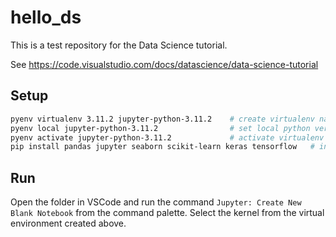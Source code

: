 # hello_ds

This is a test repository for the Data Science tutorial.

See <https://code.visualstudio.com/docs/datascience/data-science-tutorial>

## Setup

```bash
pyenv virtualenv 3.11.2 jupyter-python-3.11.2    # create virtualenv named "jupyter"
pyenv local jupyter-python-3.11.2                # set local python version
pyenv activate jupyter-python-3.11.2             # activate virtualenv
pip install pandas jupyter seaborn scikit-learn keras tensorflow   # install packages
```

## Run

Open the folder in VSCode and run the command `Jupyter: Create New Blank Notebook` from the command palette.
Select the kernel from the virtual environment created above.
